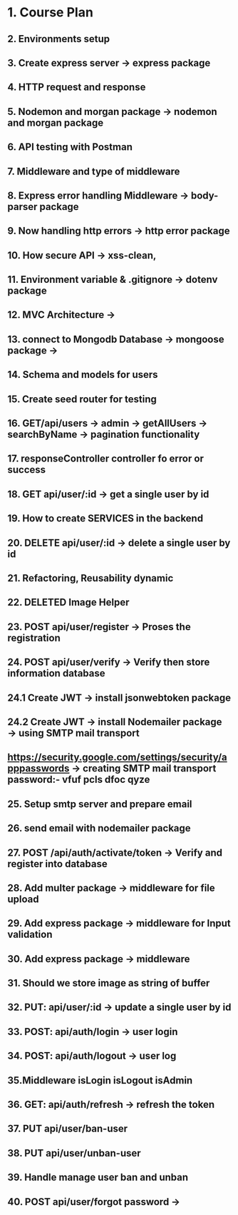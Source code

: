 # 1. Course Plan

## 2. Environments setup

## 3. Create express server → express package

## 4. HTTP request and response

## 5. Nodemon and morgan package → nodemon and morgan package

## 6. API testing with Postman

## 7. Middleware and type of middleware

## 8. Express error handling Middleware → body-parser package

## 9. Now handling http errors → http error package

## 10. How secure API → xss-clean,

## 11. Environment variable & .gitignore → dotenv package

## 12. MVC Architecture →

## 13. connect to Mongodb Database → mongoose package →

## 14. Schema and models for users

## 15. Create seed router for testing

## 16. GET/api/users → admin → getAllUsers → searchByName → pagination functionality

## 17. responseController controller fo error or success

## 18. GET api/user/:id → get a single user by id

## 19. How to create SERVICES in the backend

## 20. DELETE api/user/:id → delete a single user by id

## 21. Refactoring, Reusability dynamic

## 22. DELETED Image Helper

## 23. POST api/user/register → Proses the registration

## 24. POST api/user/verify → Verify then store information database

## 24.1 Create JWT → install jsonwebtoken package

## 24.2 Create JWT → install Nodemailer package → using SMTP mail transport

## https://security.google.com/settings/security/apppasswords → creating SMTP mail transport password:- vfuf pcls dfoc qyze

## 25. Setup smtp server and prepare email

## 26. send email with nodemailer package

## 27. POST /api/auth/activate/token → Verify and register into database

## 28. Add multer package → middleware for file upload

## 29. Add express package → middleware for Input validation

## 30. Add express package → middleware

## 31. Should we store image as string of buffer

## 32. PUT: api/user/:id → update a single user by id

## 33. POST: api/auth/login -> user login

## 34. POST: api/auth/logout -> user log

## 35.Middleware isLogin isLogout isAdmin

## 36. GET: api/auth/refresh -> refresh the token

## 37. PUT api/user/ban-user

## 38. PUT api/user/unban-user

## 39. Handle manage user ban and unban

## 40. POST api/user/forgot password ->
